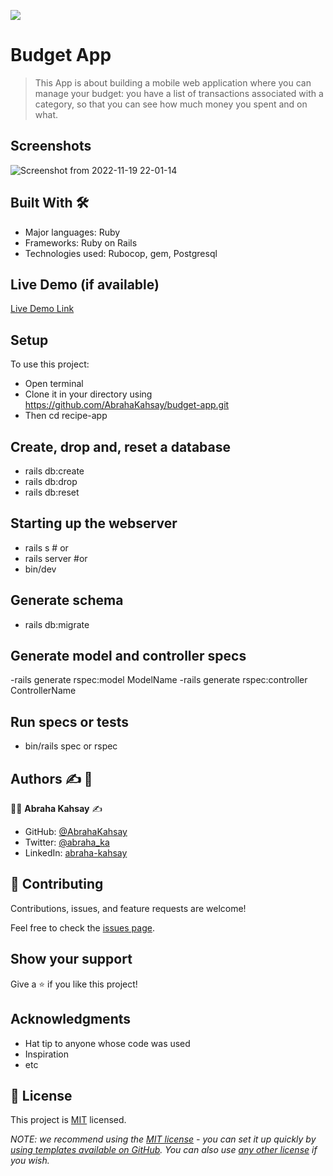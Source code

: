![](https://img.shields.io/badge/Microverse-blueviolet)

# Budget App
> This App is about building a mobile web application where you can manage your budget: you have a list of transactions associated with a category, so that you can see how much money you spent and on what.

## Screenshots
![Screenshot from 2022-11-19 22-01-14](https://user-images.githubusercontent.com/75738563/202867238-3da627a7-0456-4e31-9d7a-7dd1bea5c883.png)

## Built With :hammer_and_wrench:

- Major languages: Ruby
- Frameworks: Ruby on Rails
- Technologies used: Rubocop, gem, Postgresql

## Live Demo (if available)

[Live Demo Link](https://youtu.be/Slepk6jS_L0)

## Setup

To use this project:
- Open terminal
- Clone it in your directory using
https://github.com/AbrahaKahsay/budget-app.git
- Then cd recipe-app

## Create, drop and, reset a database

- rails db:create
- rails db:drop
- rails db:reset

## Starting up the webserver

- rails s # or
- rails server #or
- bin/dev
## Generate schema

- rails db:migrate

## Generate model and controller specs

-rails generate rspec:model  ModelName
-rails generate rspec:controller ControllerName

## Run specs or tests
- bin/rails spec or rspec

## Authors :writing_hand: :busts_in_silhouette:

:man_technologist: **Abraha Kahsay** :writing_hand:

- GitHub: [@AbrahaKahsay](https://github.com/AbrahaKahsay)
- Twitter: [@abraha_ka](https://twitter.com/abraha_ka)
- LinkedIn: [abraha-kahsay](https://www.linkedin.com/in/abraha-kahsay/)
## 🤝 Contributing

Contributions, issues, and feature requests are welcome!

Feel free to check the [issues page](../../issues/).

## Show your support

Give a ⭐️ if you like this project!

## Acknowledgments

- Hat tip to anyone whose code was used
- Inspiration
- etc

## 📝 License

This project is [MIT](./LICENSE) licensed.

_NOTE: we recommend using the [MIT license](https://choosealicense.com/licenses/mit/) - you can set it up quickly by [using templates available on GitHub](https://docs.github.com/en/communities/setting-up-your-project-for-healthy-contributions/adding-a-license-to-a-repository). You can also use [any other license](https://choosealicense.com/licenses/) if you wish._
